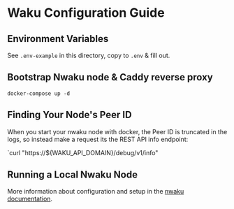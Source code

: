 # Waku Configuration Guide

## Environment Variables

See `.env-example` in this directory, copy to `.env` & fill out.

## Bootstrap Nwaku node & Caddy reverse proxy

`docker-compose up -d`

## Finding Your Node's Peer ID

When you start your nwaku node with docker, the Peer ID is truncated in the logs, so instead make a request its the REST API info endpoint:

`curl "https://${WAKU_API_DOMAIN}/debug/v1/info"


## Running a Local Nwaku Node

More information about configuration and setup in the [nwaku documentation](https://docs.waku.org/guides/nwaku/run-nwaku/).
